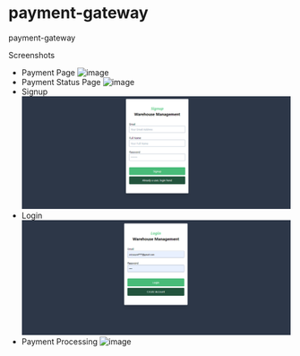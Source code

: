 # payment-gateway
payment-gateway

Screenshots
- Payment Page
![image](https://github.com/Azharsayyed5/Warehouse-Management/blob/main/screenshot/payment.png)
- Payment Status Page
![image](https://github.com/Azharsayyed5/Warehouse-Management/blob/main/screenshot/status.png)
- Signup
![image](https://github.com/Azharsayyed5/Warehouse-Management/blob/main/screenshot/signup.png)
- Login
![image](https://github.com/Azharsayyed5/Warehouse-Management/blob/main/screenshot/login.png)
- Payment Processing
![image](https://github.com/Azharsayyed5/Warehouse-Management/blob/main/screenshot/processing.png)
